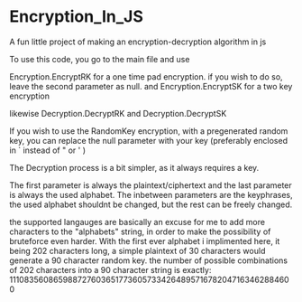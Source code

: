 # Encryption_In_JS
A fun little project of making an encryption-decryption algorithm in js 



To use this code, you go to the main file and use 

Encryption.EncryptRK for a one time pad encryption. if you wish to do so, leave the second parameter as null.
and
Encryption.EncryptSK for a two key encryption

likewise 
Decryption.DecryptRK
and
Decryption.DecryptSK

If you wish to use the RandomKey encryption, with a pregenerated random key, you can replace the null parameter with your key (preferably enclosed in ` instead of " or ' )

The Decryption process is a bit simpler, as it always requires a key.

The first parameter is always the plaintext/ciphertext and the last parameter is always the used alphabet.
The inbetween parameters are the keyphrases,
the used alphabet shouldnt be changed, but the rest can be freely changed.


the supported langauges are basically an excuse for me to add more characters to the "alphabets" string, in order to make the possibility of bruteforce even harder.
With the first ever alphabet i implimented here, it being 202 characters long, a simple plaintext of 30 characters would generate a 90 character random key.
the number of possible combinations of 202 characters into a 90 character string is exactly:
1110835608659887276036517736057334264895716782047163462884600 
